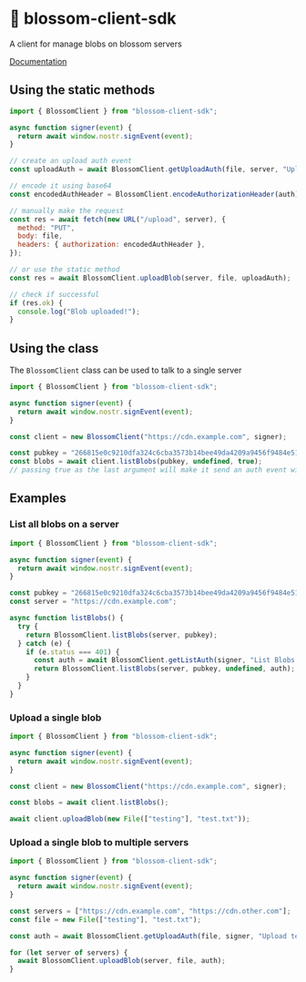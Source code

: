# 🌸 blossom-client-sdk

A client for manage blobs on blossom servers

[Documentation](https://hzrd149.github.io/blossom-client-sdk/classes/BlossomClient)

## Using the static methods

```js
import { BlossomClient } from "blossom-client-sdk";

async function signer(event) {
  return await window.nostr.signEvent(event);
}

// create an upload auth event
const uploadAuth = await BlossomClient.getUploadAuth(file, server, "Upload bitcoin.pdf");

// encode it using base64
const encodedAuthHeader = BlossomClient.encodeAuthorizationHeader(auth);

// manually make the request
const res = await fetch(new URL("/upload", server), {
  method: "PUT",
  body: file,
  headers: { authorization: encodedAuthHeader },
});

// or use the static method
const res = await BlossomClient.uploadBlob(server, file, uploadAuth);

// check if successful
if (res.ok) {
  console.log("Blob uploaded!");
}
```

## Using the class

The `BlossomClient` class can be used to talk to a single server

```js
import { BlossomClient } from "blossom-client-sdk";

async function signer(event) {
  return await window.nostr.signEvent(event);
}

const client = new BlossomClient("https://cdn.example.com", signer);

const pubkey = "266815e0c9210dfa324c6cba3573b14bee49da4209a9456f9484e5106cd408a5";
const blobs = await client.listBlobs(pubkey, undefined, true);
// passing true as the last argument will make it send an auth event with the list request
```

## Examples

### List all blobs on a server

```js
import { BlossomClient } from "blossom-client-sdk";

async function signer(event) {
  return await window.nostr.signEvent(event);
}

const pubkey = "266815e0c9210dfa324c6cba3573b14bee49da4209a9456f9484e5106cd408a5";
const server = "https://cdn.example.com";

async function listBlobs() {
  try {
    return BlossomClient.listBlobs(server, pubkey);
  } catch (e) {
    if (e.status === 401) {
      const auth = await BlossomClient.getListAuth(signer, "List Blobs from " + server);
      return BlossomClient.listBlobs(server, pubkey, undefined, auth);
    }
  }
}
```

### Upload a single blob

```js
import { BlossomClient } from "blossom-client-sdk";

async function signer(event) {
  return await window.nostr.signEvent(event);
}

const client = new BlossomClient("https://cdn.example.com", signer);

const blobs = await client.listBlobs();

await client.uploadBlob(new File(["testing"], "test.txt"));
```

### Upload a single blob to multiple servers

```js
import { BlossomClient } from "blossom-client-sdk";

async function signer(event) {
  return await window.nostr.signEvent(event);
}

const servers = ["https://cdn.example.com", "https://cdn.other.com"];
const file = new File(["testing"], "test.txt");

const auth = await BlossomClient.getUploadAuth(file, signer, "Upload test.txt");

for (let server of servers) {
  await BlossomClient.uploadBlob(server, file, auth);
}
```
